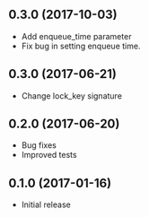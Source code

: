 ## 0.3.0 (2017-10-03)

- Add enqueue_time parameter
- Fix bug in setting enqueue time.

## 0.3.0 (2017-06-21)

- Change lock_key signature

## 0.2.0 (2017-06-20)

- Bug fixes
- Improved tests

## 0.1.0 (2017-01-16)

- Initial release
